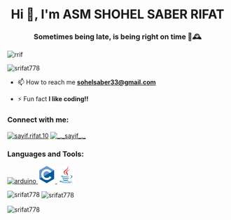 <h1 align="center">Hi 👋, I'm ASM SHOHEL SABER RIFAT</h1>
<h3 align="center">Sometimes being late, is being right on time 📝🕰️</h3>

![rrif](https://github.com/srifat778/srifat778/assets/172368880/fd8b6704-b3ab-4ba4-bcb2-4a2e6cb02cbb)

<p align="left"> <img src="https://komarev.com/ghpvc/?username=srifat778&label=Profile%20views&color=0e75b6&style=flat" alt="srifat778" /> </p>

- 📫 How to reach me **sohelsaber33@gmail.com**

- ⚡ Fun fact **I like coding!!**

<h3 align="left">Connect with me:</h3>
<p align="left">
<a href="https://fb.com/sayif.rifat.10" target="blank"><img align="center" src="https://raw.githubusercontent.com/rahuldkjain/github-profile-readme-generator/master/src/images/icons/Social/facebook.svg" alt="sayif.rifat.10" height="30" width="40" /></a>
<a href="https://instagram.com/_._sayif_._" target="blank"><img align="center" src="https://raw.githubusercontent.com/rahuldkjain/github-profile-readme-generator/master/src/images/icons/Social/instagram.svg" alt="_._sayif_._" height="30" width="40" /></a>
</p>

<h3 align="left">Languages and Tools:</h3>
<p align="left"> <a href="https://www.arduino.cc/" target="_blank" rel="noreferrer"> <img src="https://cdn.worldvectorlogo.com/logos/arduino-1.svg" alt="arduino" width="40" height="40"/> </a> <a href="https://www.cprogramming.com/" target="_blank" rel="noreferrer"> <img src="https://raw.githubusercontent.com/devicons/devicon/master/icons/c/c-original.svg" alt="c" width="40" height="40"/> </a> <a href="https://www.java.com" target="_blank" rel="noreferrer"> <img src="https://raw.githubusercontent.com/devicons/devicon/master/icons/java/java-original.svg" alt="java" width="40" height="40"/> </a> </p>

<p><img align="left" src="https://github-readme-stats.vercel.app/api/top-langs?username=srifat778&show_icons=true&locale=en&layout=compact" alt="srifat778" /></p>

<p>&nbsp;<img align="center" src="https://github-readme-stats.vercel.app/api?username=srifat778&show_icons=true&locale=en" alt="srifat778" /></p>

<p><img align="center" src="https://github-readme-streak-stats.herokuapp.com/?user=srifat778&" alt="srifat778" /></p>
